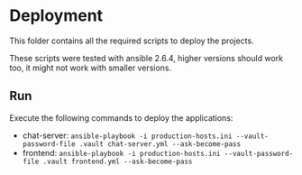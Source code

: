 # Deployment

This folder contains all the required scripts to deploy the projects.

These scripts were tested with ansible 2.6.4, higher versions should work too, it might not work with smaller versions.

## Run
Execute the following commands to deploy the applications:
- chat-server: `ansible-playbook -i production-hosts.ini --vault-password-file .vault chat-server.yml --ask-become-pass`
- frontend: `ansible-playbook -i production-hosts.ini --vault-password-file .vault frontend.yml --ask-become-pass`

